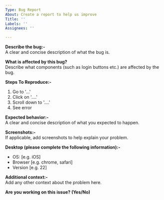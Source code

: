 ```yaml
---
Type: Bug Report
About: Create a report to help us improve
Title: ''
Labels: ''
Assignees: ''

---
```

 
**Describe the bug:-**<br>
A clear and concise description of what the bug is.

**What is affected by this bug?**<br>
Describe what components (such as login buttons etc.) are affected by the bug.

**Steps To Reproduce:-**<br>
1. Go to '...'
2. Click on '....'
3. Scroll down to '....'
4. See error

**Expected behavior:-**<br>
A clear and concise description of what you expected to happen.

**Screenshots:-**<br>
If applicable, add screenshots to help explain your problem.

**Desktop (please complete the following information):-**
 - OS: [e.g. iOS]
 - Browser [e.g. chrome, safari]
 - Version [e.g. 22]

**Additional context:-**<br>
Add any other context about the problem here.

**Are you working on this issue? (Yes/No)**
